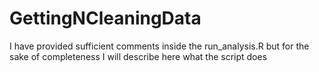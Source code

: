 # GettingNCleaningData
I have provided sufficient comments inside the run_analysis.R but for the sake of completeness I will describe here what the script does
